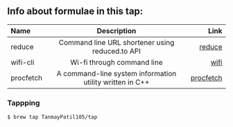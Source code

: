 ## Info about formulae in this tap:

| Name | Description | Link
| :---     |   :---: | ---:
| reduce | Command line URL shortener using reduced.to API | [reduce](https://github.com/TanmayPatil105/reduce)
| wifi-cli   | Wi-fi through command line | [wifi](https://github.com/TanmayPatil105/wifi-cli)
| procfetch  | A command-line system information utility written in C++ | [procfetch](https://github.com/TanmayPatil105/procfetch)


### Tappping

```
$ brew tap TanmayPatil105/tap
```
